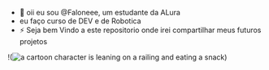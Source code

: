 - 👋 oii eu sou @Faloneee, um estudante da ALura
- eu faço curso de DEV e de Robotica 
- ⚡ Seja bem Vindo a este repositorio onde irei compartilhar meus futuros projetos

!(<img src="https://media1.tenor.com/m/Nrrw7JbW5M4AAAAC/sasuke-uchiha.gif" alt="a cartoon character is leaning on a railing and eating a snack"/>)

